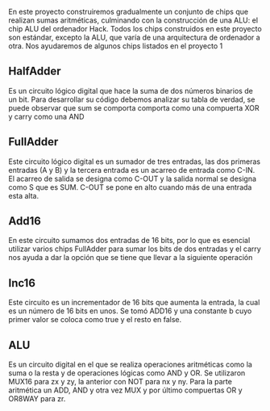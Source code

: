 En este proyecto construiremos gradualmente un conjunto de chips que realizan sumas aritméticas, culminando con la construcción de una ALU: el chip ALU del ordenador Hack. Todos los chips construidos en este proyecto son estándar, excepto la ALU, que varía de una arquitectura de ordenador a otra. Nos ayudaremos de algunos chips listados en el proyecto 1

## HalfAdder
Es un circuito lógico digital que hace la suma de dos números binarios de un bit. Para desarrollar su código debemos analizar su tabla de verdad, se puede observar que sum se comporta comporta como una compuerta XOR y carry como una AND

## FullAdder
Este circuito lógico digital es un sumador de tres entradas, las dos primeras entradas (A y B) y la tercera entrada es un acarreo de entrada como C-IN. El acarreo de salida se designa como C-OUT y la salida normal se designa como S que es SUM. C-OUT se pone en alto cuando más de una entrada esta alta.

## Add16
En este circuito sumamos dos entradas de 16 bits, por lo que es esencial utilizar varios chips FullAdder para sumar los bits de dos entradas y el carry nos ayuda a dar la opción que se tiene que llevar a la siguiente operación

## Inc16
Este circuito es un incrementador de 16 bits que aumenta la entrada, la cual es un número de 16 bits en unos. Se tomó ADD16 y una constante b cuyo primer valor se coloca como true y el resto en false.
## ALU
Es un circuito digital en el que se realiza operaciones aritméticas como la suma o la resta y de operaciones lógicas como AND y OR. Se utilizaron MUX16 para zx y zy, la anterior con NOT para nx y ny. Para la parte aritmética un ADD, AND y otra vez MUX y por último compuertas OR y OR8WAY para zr.
